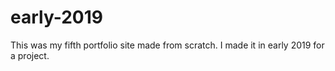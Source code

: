 # early-2019
This was my fifth portfolio site made from scratch. I made it in early 2019 for a project.
